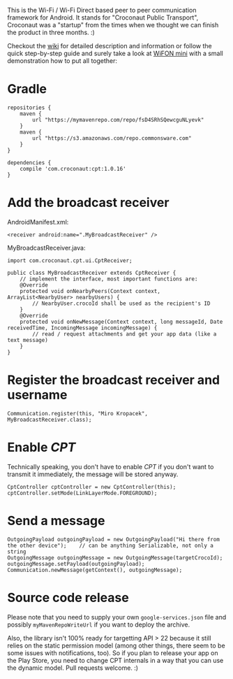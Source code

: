 This is the Wi-Fi / Wi-Fi Direct based peer to peer communication framework for Android. It stands for "Croconaut Public Transport", Croconaut was a "startup" from the times when we thought we can finish the product in three months. :)

Checkout the [wiki](https://github.com/croconaut/cpt/wiki) for detailed description and information or follow the quick step-by-step guide and surely take a look at [WiFON mini](https://github.com/croconaut/wifon-mini) with a small demonstration how to put all together:

# Gradle

    repositories {
        maven {
            url "https://mymavenrepo.com/repo/fsD4SRhSQewcguNLyevk"
        }
        maven {
            url "https://s3.amazonaws.com/repo.commonsware.com"
        }
    }

    dependencies {
        compile 'com.croconaut:cpt:1.0.16'
    }

# Add the broadcast receiver
AndroidManifest.xml:

    <receiver android:name=".MyBroadcastReceiver" />

MyBroadcastReceiver.java:

    import com.croconaut.cpt.ui.CptReceiver;
    
    public class MyBroadcastReceiver extends CptReceiver {
        // implement the interface, most important functions are:
        @Override
        protected void onNearbyPeers(Context context, ArrayList<NearbyUser> nearbyUsers) {
            // NearbyUser.crocoId shall be used as the recipient's ID
        }
        @Override
        protected void onNewMessage(Context context, long messageId, Date receivedTime, IncomingMessage incomingMessage) {
            // read / request attachments and get your app data (like a text message)
        }
    }

# Register the broadcast receiver and username
    Communication.register(this, "Miro Kropacek", MyBroadcastReceiver.class);
    
# Enable *CPT*
Technically speaking, you don't have to enable *CPT* if you don't want to transmit it immediately, the message will be stored anyway.

    CptController cptController = new CptController(this);
    cptController.setMode(LinkLayerMode.FOREGROUND);

# Send a message
    OutgoingPayload outgoingPayload = new OutgoingPayload("Hi there from the other device");    // can be anything Serializable, not only a string
    OutgoingMessage outgoingMessage = new OutgoingMessage(targetCrocoId);
    outgoingMessage.setPayload(outgoingPayload);
    Communication.newMessage(getContext(), outgoingMessage);

# Source code release
Please note that you need to supply your own `google-services.json` file and possibly `myMavenRepoWriteUrl` if you want to deploy the archive.

Also, the library isn't 100% ready for targetting API > 22 because it still relies on the static permission model (among other things, there seem to be some issues with notifications, too). So if you plan to release your app on the Play Store, you need to change CPT internals in a way that you can use the dynamic model. Pull requests welcome. :)
